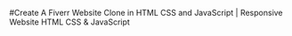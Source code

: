  #Create A Fiverr Website Clone in HTML CSS and JavaScript | Responsive Website HTML CSS & JavaScript

